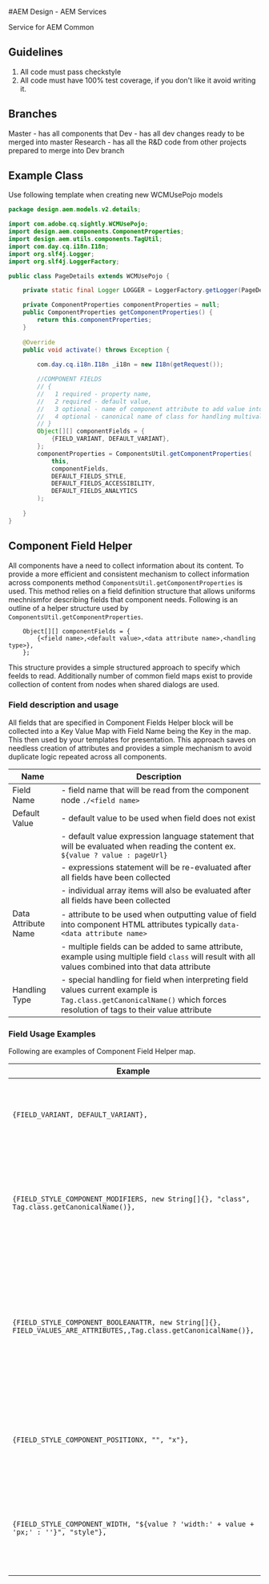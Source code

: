 #AEM Design - AEM Services

Service for AEM Common

## Guidelines

1. All code must pass checkstyle
2. All code must have 100% test coverage, if you don't like it avoid writing it.

## Branches

Master      - has all components that
Dev         - has all dev changes ready to be merged into master
Research    - has all the R&D code from other projects prepared to merge into Dev branch



## Example Class

Use following template when creating new WCMUsePojo models

```java
package design.aem.models.v2.details;

import com.adobe.cq.sightly.WCMUsePojo;
import design.aem.components.ComponentProperties;
import design.aem.utils.components.TagUtil;
import com.day.cq.i18n.I18n;
import org.slf4j.Logger;
import org.slf4j.LoggerFactory;

public class PageDetails extends WCMUsePojo {

    private static final Logger LOGGER = LoggerFactory.getLogger(PageDetails.class);

    private ComponentProperties componentProperties = null;
    public ComponentProperties getComponentProperties() {
        return this.componentProperties;
    }
    
    @Override
    public void activate() throws Exception {
        
        com.day.cq.i18n.I18n _i18n = new I18n(getRequest());

        //COMPONENT FIELDS
        // {
        //   1 required - property name,
        //   2 required - default value,
        //   3 optional - name of component attribute to add value into
        //   4 optional - canonical name of class for handling multivalues, String or Tag
        // }
        Object[][] componentFields = {
            {FIELD_VARIANT, DEFAULT_VARIANT},
        };
        componentProperties = ComponentsUtil.getComponentProperties(
            this,
            componentFields,
            DEFAULT_FIELDS_STYLE,
            DEFAULT_FIELDS_ACCESSIBILITY,
            DEFAULT_FIELDS_ANALYTICS
        );
        
    }
}
```

## Component Field Helper

All components have a need to collect information about its content. 
To provide a more efficient and consistent mechanism to collect information across components method ```ComponentsUtil.getComponentProperties``` is used.
This method relies on a field definition structure that allows uniforms mechnismfor describing fields that component needs.
Following is an outline of a helper structure used by ```ComponentsUtil.getComponentProperties```.

```
    Object[][] componentFields = {
        {<field name>,<default value>,<data attribute name>,<handling type>},
    };
```

This structure provides a simple structured approach to specify which feelds to read.
Additionally number of common field maps exist to provide collection of content from nodes when shared dialogs are used.

### Field description and usage

All fields that are specified in Component Fields Helper block will be collected into a Key Value Map with Field Name being the Key in the map.
This then used by your templates for presentation.
This approach saves on needless creation of attributes and provides a simple mechanism to avoid duplicate logic repeated across all components.  

| Name                	| Description                                                                   |
|---------------------	|-------------------------------------------------------------------------------|
| Field Name          	| - field name that will be read from the component node ```./<field name>```   |
| Default Value       	| - default value to be used when field does not exist  |
|                       | - default value expression language statement that will be evaluated when reading the content ex. ```${value ? value : pageUrl}``` | 
|                       | - expressions statement will be re-evaluated after all fields have been collected |
|                       | - individual array items will also be evaluated after all fields have been collected 	|
| Data Attribute Name 	| - attribute to be used when outputting value of field into component HTML attributes typically ```data-<data attribute name>```  |
|                      	| - multiple fields can be added to same attribute, example using multiple field ```class``` will result with all values combined into that data attribute |
| Handling Type       	| - special handling for field when interpreting field values current example is ```Tag.class.getCanonicalName()``` which forces resolution of tags to their value attribute  |


### Field Usage Examples

Following are examples of Component Field Helper map. 

| Example                                                                                                               	| Description                                                                                                                                                    	|
|-----------------------------------------------------------------------------------------------------------------------	|----------------------------------------------------------------------------------------------------------------------------------------------------------------	|
| ```{FIELD_VARIANT, DEFAULT_VARIANT},```                                                                               	| this will read your field and use default value if field does not exist                                                                                        	|
| ```{FIELD_STYLE_COMPONENT_MODIFIERS, new String[]{}, "class", Tag.class.getCanonicalName()},```                       	| this will read your field, resolve all tags to values and store it into specified data attribute                                                               	|
| ```{FIELD_STYLE_COMPONENT_BOOLEANATTR, new String[]{}, FIELD_VALUES_ARE_ATTRIBUTES,,Tag.class.getCanonicalName()},``` 	| this will collect your fields as an array and will add it as boolean attribute to component, if values are Key-Value it will be added as key="value" attribute 	|
| ```{FIELD_STYLE_COMPONENT_POSITIONX, "", "x"},```                                                                     	| this will read value from node and add store it into attribute x, if value is not empty                                                                        	|
| ```{FIELD_STYLE_COMPONENT_WIDTH, "${value ? 'width:' + value + 'px;' : ''}", "style"},```                            	| this will field and evaluate an expression and store it into an attribute if value is not empty                                                                	|
